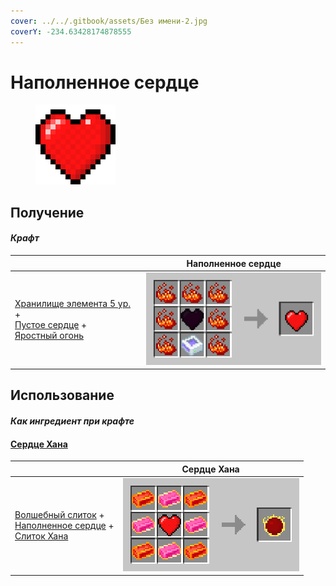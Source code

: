 ```yaml
---
cover: ../../.gitbook/assets/Без имени-2.jpg
coverY: -234.63428174878555
---
```


# Наполненное сердце

<figure><img src="../../.gitbook/assets/heart_128.png" alt=""><figcaption></figcaption></figure>

## Получение

#### _Крафт_

|                                                                                                                                                                        | Наполненное сердце                   |
| ---------------------------------------------------------------------------------------------------------------------------------------------------------------------- | ------------------------------------ |
| <p><a href="item_storage_cell_256k.md">Хранилище элемента 5 ур.</a> +<br><a href="heart_empty.md">Пустое сердце</a> +<br><a href="fury_fire.md">Яростный огонь</a></p> | ![](../../.gitbook/assets/heart.png) |

## Использование

#### _Как ингредиент при крафте_

#### [Сердце Хана](red.md)

|                                                                                                                                                       | Сердце Хана                        |
| ----------------------------------------------------------------------------------------------------------------------------------------------------- | ---------------------------------- |
| <p><a href="fairy_ingot.md">Волшебный слиток</a> +<br><a href="heart.md">Наполненное сердце</a> +<br><a href="red_aurum_ingot.md">Слиток Хана</a></p> | ![](../../.gitbook/assets/red.png) |
